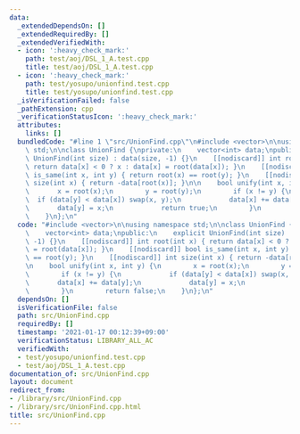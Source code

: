 ```yaml
---
data:
  _extendedDependsOn: []
  _extendedRequiredBy: []
  _extendedVerifiedWith:
  - icon: ':heavy_check_mark:'
    path: test/aoj/DSL_1_A.test.cpp
    title: test/aoj/DSL_1_A.test.cpp
  - icon: ':heavy_check_mark:'
    path: test/yosupo/unionfind.test.cpp
    title: test/yosupo/unionfind.test.cpp
  _isVerificationFailed: false
  _pathExtension: cpp
  _verificationStatusIcon: ':heavy_check_mark:'
  attributes:
    links: []
  bundledCode: "#line 1 \"src/UnionFind.cpp\"\n#include <vector>\n\nusing namespace\
    \ std;\n\nclass UnionFind {\nprivate:\n    vector<int> data;\npublic:\n    explicit\
    \ UnionFind(int size) : data(size, -1) {}\n    [[nodiscard]] int root(int x) {\
    \ return data[x] < 0 ? x : data[x] = root(data[x]); }\n    [[nodiscard]] bool\
    \ is_same(int x, int y) { return root(x) == root(y); }\n    [[nodiscard]] int\
    \ size(int x) { return -data[root(x)]; }\n\n    bool unify(int x, int y) {\n \
    \       x = root(x);\n        y = root(y);\n        if (x != y) {\n          \
    \  if (data[y] < data[x]) swap(x, y);\n            data[x] += data[y];\n     \
    \       data[y] = x;\n            return true;\n        }\n        return false;\n\
    \    }\n};\n"
  code: "#include <vector>\n\nusing namespace std;\n\nclass UnionFind {\nprivate:\n\
    \    vector<int> data;\npublic:\n    explicit UnionFind(int size) : data(size,\
    \ -1) {}\n    [[nodiscard]] int root(int x) { return data[x] < 0 ? x : data[x]\
    \ = root(data[x]); }\n    [[nodiscard]] bool is_same(int x, int y) { return root(x)\
    \ == root(y); }\n    [[nodiscard]] int size(int x) { return -data[root(x)]; }\n\
    \n    bool unify(int x, int y) {\n        x = root(x);\n        y = root(y);\n\
    \        if (x != y) {\n            if (data[y] < data[x]) swap(x, y);\n     \
    \       data[x] += data[y];\n            data[y] = x;\n            return true;\n\
    \        }\n        return false;\n    }\n};\n"
  dependsOn: []
  isVerificationFile: false
  path: src/UnionFind.cpp
  requiredBy: []
  timestamp: '2021-01-17 00:12:39+09:00'
  verificationStatus: LIBRARY_ALL_AC
  verifiedWith:
  - test/yosupo/unionfind.test.cpp
  - test/aoj/DSL_1_A.test.cpp
documentation_of: src/UnionFind.cpp
layout: document
redirect_from:
- /library/src/UnionFind.cpp
- /library/src/UnionFind.cpp.html
title: src/UnionFind.cpp
---
```

